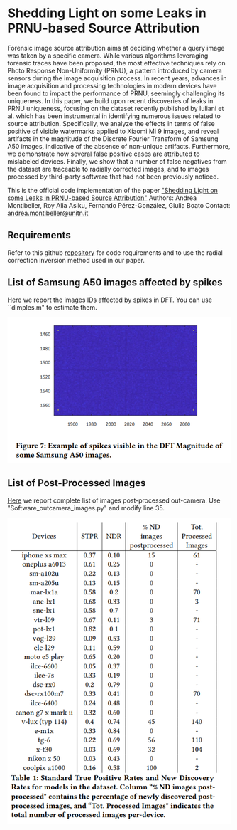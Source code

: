 # Shedding Light on some Leaks in PRNU-based Source Attribution

Forensic image source attribution aims at deciding whether a query
image was taken by a specific camera. While various algorithms
leveraging forensic traces have been proposed, the most effective
techniques rely on Photo Response Non-Uniformity (PRNU), a pattern introduced by camera sensors during the image acquisition
process. In recent years, advances in image acquisition and processing technologies in modern devices have been found to impact
the performance of PRNU, seemingly challenging its uniqueness.
In this paper, we build upon recent discoveries of leaks in PRNU
uniqueness, focusing on the dataset recently published by Iuliani
et al. which has been instrumental in identifying numerous issues
related to source attribution. Specifically, we analyze the effects in
terms of false positive of visible watermarks applied to Xiaomi Mi 9
images, and reveal artifacts in the magnitude of the Discrete Fourier
Transform of Samsung A50 images, indicative of the absence of
non-unique artifacts. Furthermore, we demonstrate how several
false positive cases are attributed to mislabeled devices. Finally, we
show that a number of false negatives from the dataset are traceable
to radially corrected images, and to images processed by third-party
software that had not been previously noticed.

This is the official code implementation of the paper ["Shedding Light on some Leaks in PRNU-based Source Attribution"](https://dl.acm.org/doi/pdf/10.1145/3658664.3659654)
Authors: Andrea Montibeller, Roy Alia Asiku, Fernando Pérez-González, Giulia Boato
Contact: andrea.montibeller@unitn.it

## Requirements

Refer to this github [repository]("https://github.com/AMontiB/AdaptivePRNUCameraAttribution") for code requirements and to use the radial correction inversion method used in our paper.

## List of Samsung A50 images affected by spikes
[Here]("https://github.com/AMontiB/PRNULeaks/blob/main/") we report the images IDs affected by spikes in DFT. You can use ``dimples.m" to estimate them.

![Spikes](https://github.com/AMontiB/PRNULeaks/blob/main/figures/Samsung_A50_spikes.png?raw=true)

## List of Post-Processed Images
[Here]("https://github.com/AMontiB/PRNULeaks/blob/main/list_postprocessed_dev.csv") we report complete list of images post-processed out-camera. Use "Software_outcamera_images.py" and modify line 35.


![Table](https://github.com/AMontiB/PRNULeaks/blob/main/figures/STPR_vs_NDR.png?raw=true)

